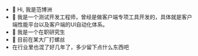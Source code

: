 - 👋 Hi, 我是范博洲
- 🌱 我是一个测试开发工程师，曾经是做客户端专项工具开发的，具体就是客户端性能平台以及客户端的UI自动化体系。
- 💞️ 我是一个在职研究生
- 👀 目前在某大厂打螺丝
- 在行业里也混了好几年了，多少留下点什么东西吧
